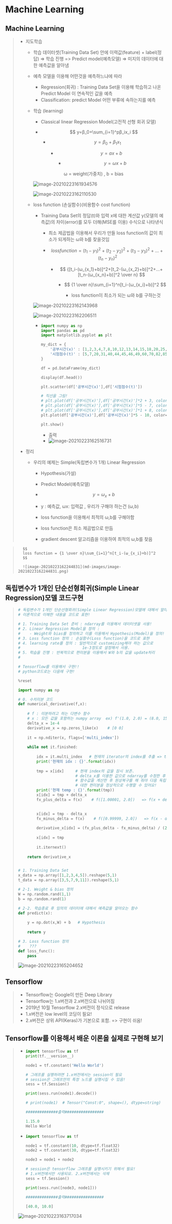 # Machine Learning

## Machine Learning

> - 지도학습 
>
>   - 학습 데이터셋(Training Data Set) 안에  이력값(feature) + label(정답) => 학습 진행 => Predict model(예측모델) => 미지의 데이터에 대한 예측값을 알아냄 
>
>   - 예측 모델을 이용해 어떤것을 예측하느냐에 따라
>
>     - Regression(회귀) : Training Data Set을 이용해 학습하고 나온 Predict Model 이  연속적인 값을 예측
>     - Classification: predict Model 어떤 부류에 속하는지를 예측
>
>   - 학습 (learning)
>
>     - Classical linear Regression Model(고전적 선형 회귀 모델)
>
>     -  
>       $$
>       y=β_0+\sum_{i=1}^pβ_ix_i
>       $$
>
>       - $$
>         y=β_0+β_1x_1
>         $$
>
>         - $$
>           y=ax+b
>           $$
>
>           - $$
>             y=ωx+b
>             $$
>
>             ω = weight(가중치) , b = bias
>
>     ![image-20210223161934576](C:%5CUsers%5CUSER%5CDesktop%5CTIL%5CML%5Cmd-images%5Cimage-20210223161934576.png)
>
>     ![image-20210223162110530](md-images/image-20210223162110530.png)
>
>   - loss function (손실함수)(비용함수 cost function)
>
>     - Training Data Set의 정답(t)와 입력 x에 대한 계산값 y(모델의 예측값)의 차이(error)를 모두 더해(MSE를 이용) 수식으로 나타낸식
>
>       - 최소 제곱법을 이용해서 우리가 만들 loss function의 값이 최소가 되게하는 ω와 b를 찾을것임
>
>       - $$
>         loss function = (t_1-y_1)^2+(t_2-y_2)^2+(t_3-y_3)^2+...+(t_n-y_n)^2
>         $$
>
>         - $$
>           {[t_i-(ω_{x_1}+b)]^2+[t_2-(ω_{x_2}+b)]^2+...+[t_n-(ω_{x_n}+b)]^2 \over n}
>           $$
>
>           - $$
>             {1 \over n}\sum_{i=1}^n[t_i-(ω_{x_i}+b)]^2
>             $$
>
>             - loss function이 최소가 되는 ω와 b를 구하는것 
>
>     ![image-20210223162143968](md-images/image-20210223162143968.png)
>
>     ![image-20210223162206511](md-images/image-20210223162206511.png)
>
>     - ```python
>       import numpy as np
>       import pandas as pd
>       import matplotlib.pyplot as plt
>
>       my_dict = {
>           '공부시간(x)' : [1,2,3,4,7,8,10,12,13,14,15,18,20,25,28,30],
>           '시험점수(t)' : [5,7,20,31,40,44,45,46,49,60,70,82,85,91,97,99]
>       }
>
>       df = pd.DataFrame(my_dict)
>
>       display(df.head())
>
>       plt.scatter(df['공부시간(x)'],df['시험점수(t)'])
>
>       # 직선을 그림!
>       # plt.plot(df['공부시간(x)'],df['공부시간(x)']*2 + 3, color='r')
>       # plt.plot(df['공부시간(x)'],df['공부시간(x)']*5 - 7, color='g')
>       # plt.plot(df['공부시간(x)'],df['공부시간(x)']*1 + 8, color='b')
>       plt.plot(df['공부시간(x)'],df['공부시간(x)']*5 - 10, color='magenta')
>
>       plt.show()
>       ```
>
>       - 출력
>       - ![image-20210223162516731](md-images/image-20210223162516731.png)
>
> 
>
> 
>
> - 정리
>
>   - 우리의 예제는 Simple(독립변수가 1개) Linear Regression
>
>     - Hypothesis(가설)
>
>     - Predict Model(예측모델)
>
>     - $$
>       y=ω_x+b
>       $$
>       
>     - y : 예측값,  ωx: 입력값 , 우리가 구해야 하는건 (ω,b)
>     
>     - loss function을 이용해서 최적의 ω,b를 구해야함
>     
>     - loss function은 최소 제곱법으로 만듬
>     
>     - gradient descent 알고리즘을 이용하여 최적의 ω,b를 찾음 

>       $$
>       loss function = {1 \over n}\sum_{i=1}^n[t_i-(ω_{x_i}+b)]^2
>       $$
>
>       ![image-20210223162244831](md-images/image-20210223162244831.png)

## 독립변수가 1개인 단순선형회귀(Simple Linear Regression)모델 코드구현

> ```python
> # 독립변수가 1개인 단순선형회귀(Simple Linear Regression)모델에 대해서 알아보는중!
> # 이론적으로 이해한 내용을 코드로 표현!
> 
> # 1. Training Data Set 준비 : ndarray를 이용해서 데이터셋을 사용!
> # 2. Linear Regression Model을 정의 : 
> #    - Weight와 bias를 정의하고 이를 이용해서 Hypothesis(Model)을 정의!
> # 3. Loss function 정의 : 손실함수(Loss function)을 코드로 표현
> # 4. learning rate를 정의 : 일반적으로 customizing해야 하는 값으로
> #                           1e-3정도로 설정해서 사용.
> # 5. 학습을 진행 : 반복적으로 편미분을 이용해서 W와 b의 값을 update처리
> #
> 
> # Tensorflow를 이용해서 구현!!
> # python코드로는 다음에 구현!
> 
> %reset
> 
> import numpy as np
> 
> # 0. 수치미분 코드
> def numerical_derivative(f,x):
>     
>     # f : 미분하려고 하는 다변수 함수
>     # x : 모든 값을 포함하는 numpy array  ex) f'(1.0, 2.0) = (8.0, 15.0)
>     delta_x = 1e-4
>     derivative_x = np.zeros_like(x)    # [0 0]
>     
>     it = np.nditer(x, flags=['multi_index'])
>     
>     while not it.finished:
>         
>         idx = it.multi_index   # 현재의 iterator의 index를 추출 => tuple형태로 나와요
>         print('현재의 idx : {}'.format(idx))        
>         
>         tmp = x[idx]     # 현재 index의 값을 잠시 보존.
>                          # delta_x를 이용한 값으로 ndarray를 수정한 후 편미분을 계산
>                          # 함수값을 계산한 후 원상복구를 해 줘야 다음 독립변수에
>                          # 대한 편미분을 정상적으로 수행할 수 있어요!
>         print('현재 temp : {}'.format(tmp))   
>         x[idx] = tmp + delta_x        
>         fx_plus_delta = f(x)    # f([1.00001, 2.0])   => f(x + delta_x)
>         
> 
>         x[idx] = tmp - delta_x
>         fx_minus_delta = f(x)    # f([0.99999, 2.0])   => f(x - delta_x)
>         
>         derivative_x[idx] = (fx_plus_delta - fx_minus_delta) / (2 * delta_x)
>         
>         x[idx] = tmp
>         
>         it.iternext()
>         
>     return derivative_x
> 
> 
> # 1. Training Data Set
> x_data = np.array([1,2,3,4,5]).reshape(5,1)
> t_data = np.array([3,5,7,9,11]).reshape(5,1)
> 
> # 2-1. Weight & bias 정의
> W = np.random.rand(1,1)
> b = np.random.rand(1)
> 
> # 2-2. 학습종료 후 임의의 데이터에 대해서 예측값을 알아오는 함수
> def predict(x):
>     
>     y = np.dot(x,W) + b   # Hypothesis
>     
>     return y
> 
> # 3. Loss function 정의
> #    ???
> def loss_func():
>     pass
> ```
>
> ![image-20210223165204652](md-images/image-20210223165204652.png)

## Tensorflow

> - Tensorflow는 Google이 만든 Deep Library
> - Tensorflow는 1.x버전과 2.x버전으로 나뉘어짐
> - 2019년 10월 Tensorflow 2.x버전이 정식으로 release
> - 1.x버전은 low level의 코딩이 필요!
> - 2.x버전은 상위 API(Keras)가 기본으로 포함. => 구현이 쉬움!



## Tensorflow를 이용해서 배운 이론을 실제로 구현해 보기

> - ```python
>   import tensorflow as tf
>   print(tf.__version__)
>   
>   node1 = tf.constant('Hello World')
>   
>   # 그래프를 실행하려면 1.x버전에서는 session이 필요
>   # session은 그래프안의 특정 노드를 실행시킬 수 있음!
>   sess = tf.Session()
>   
>   print(sess.run(node1).decode())
>   
>   # print(node1)  # Tensor("Const:0", shape=(), dtype=string)
>   
>   ##############출력#################
>   
>   1.15.0
>   Hello World
>   ```
>
> - ```python
>   import tensorflow as tf
>   
>   node1 = tf.constant(10, dtype=tf.float32)
>   node2 = tf.constant(30, dtype=tf.float32)
>   
>   node3 = node1 + node2
>   
>   # session은 tensorflow 그래프를 실행시키기 위해서 필요!
>   # 1.x버전에서만 사용되요. 2.x버전에서는 삭제
>   sess = tf.Session()
>   
>   print(sess.run([node3, node1]))
>   
>   ##############출력#################
>   
>   [40.0, 10.0]
>   ```
>
> ![image-20210223163717034](md-images/image-20210223163717034.png)





